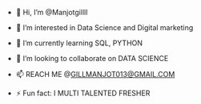 - 👋 Hi, I’m @Manjotgillll
- 👀 I’m interested in Data Science and Digital marketing 
- 🌱 I’m currently learning SQL, PYTHON
- 💞️ I’m looking to collaborate on DATA SCIENCE 
- 📫 REACH ME @GILLMANJOT013@GMAIL.COM 
  
- ⚡ Fun fact: I MULTI TALENTED FRESHER

<!---
Manjotgillll/Manjotgillll is a ✨ special ✨ repository because its `README.md` (this file) appears on your GitHub profile.
You can click the Preview link to take a look at your changes.
--->
